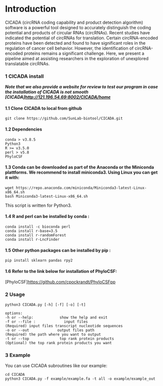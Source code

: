 # Introduction


CICADA (circRNA coding capability and product detection algorithm) software is a powerful tool designed to accurately distinguish the coding potential and products of circular RNAs (circRNAs). Recent studies have indicated the potential of circRNAs for translation. Certain circRNA-encoded proteins have been detected and found to have significant roles in the regulation of cancer cell behavior. However, the identification of circRNA-encoded proteins remains a significant challenge. Here, we present a pipeline aimed at assisting researchers in the exploration of unexplored translatable circRNAs.

### 1 CICADA install

***Note that we also provide a website for review to test our program in case the installation of CICADA is not smooth***
***[CICADA]http://121.196.54.69:8002/CICADA/home***

#### 1.1 Clone CICADA to local from github
```
git clone https://github.com/SunLab-biotool/CICADA.git
```

#### 1.2 Dependencies
```
conda > v3.8.5
Python3
R >= v3.5.0 
perl > v5.8
PhyloCSF
```

#### 1.3 Conda can be downloaded as part of the Anaconda or the Miniconda plattforms. We recommend to install miniconda3. Using Linux you can get it with:
```
wget https://repo.anaconda.com/miniconda/Miniconda3-latest-Linux-x86_64.sh
bash Miniconda3-latest-Linux-x86_64.sh
```


This script is written for Python3.

#### 1.4 R and perl can be installed by conda :
```
conda install -c bioconda perl  
conda install r-base=3.5  
conda install r-randomForest  
conda install r-LncFinder  
```


#### 1.5 Other python packages can be installed by pip :  
```
pip install sklearn pandas rpy2
```

#### 1.6 Refer to the link below for installation of PhyloCSF:  

[PhyloCSF]https://github.com/cpockrandt/PhyloCSFpp


### 2 Usage  

```
python3 CICADA.py [-h] [-f] [-o] [-t]

options:
-h or --help:            show the help and exit
-f or --file :             input files
(Required) input files transcript nucleotide sequences
-o or --out             output files path
(Required) the path where you want to output
-t or --top              top rank protein products 
(Optional) the top rank protein products you want  

```

### 3 Example
You can use CICADA subroutines like our example:  
```
cd CICADA
python3 CICADA.py -f example/example.fa -t all -o example/example_out
```
